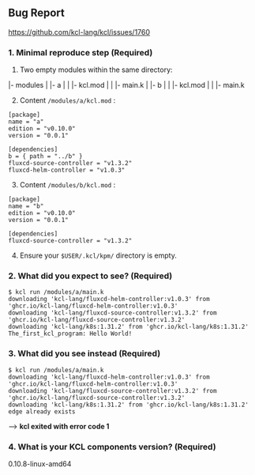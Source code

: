 ## Bug Report

https://github.com/kcl-lang/kcl/issues/1760

### 1. Minimal reproduce step (Required)

1. Two empty modules within the same directory:

|- modules
|   |- a
|   |   |- kcl.mod
|   |   |- main.k
|   |- b
|   |   |- kcl.mod
|   |   |- main.k

2. Content `/modules/a/kcl.mod` :

```
[package]
name = "a"
edition = "v0.10.0"
version = "0.0.1"

[dependencies]
b = { path = "../b" }
fluxcd-source-controller = "v1.3.2"
fluxcd-helm-controller = "v1.0.3"
```

3. Content `/modules/b/kcl.mod` :

```
[package]
name = "b"
edition = "v0.10.0"
version = "0.0.1"

[dependencies]
fluxcd-source-controller = "v1.3.2"
```

4. Ensure your `$USER/.kcl/kpm/` directory is empty.


### 2. What did you expect to see? (Required)
```
$ kcl run /modules/a/main.k
downloading 'kcl-lang/fluxcd-helm-controller:v1.0.3' from 'ghcr.io/kcl-lang/fluxcd-helm-controller:v1.0.3'
downloading 'kcl-lang/fluxcd-source-controller:v1.3.2' from 'ghcr.io/kcl-lang/fluxcd-source-controller:v1.3.2'
downloading 'kcl-lang/k8s:1.31.2' from 'ghcr.io/kcl-lang/k8s:1.31.2'
The_first_kcl_program: Hello World!
```

### 3. What did you see instead (Required)
```
$ kcl run /modules/a/main.k
downloading 'kcl-lang/fluxcd-helm-controller:v1.0.3' from 'ghcr.io/kcl-lang/fluxcd-helm-controller:v1.0.3'
downloading 'kcl-lang/fluxcd-source-controller:v1.3.2' from 'ghcr.io/kcl-lang/fluxcd-source-controller:v1.3.2'
downloading 'kcl-lang/k8s:1.31.2' from 'ghcr.io/kcl-lang/k8s:1.31.2'
edge already exists
```

--> **kcl exited with error code 1**

### 4. What is your KCL components version? (Required)

0.10.8-linux-amd64
